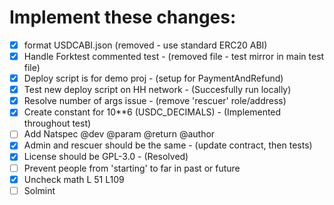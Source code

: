 # Implement these changes:

- [x] format USDCABI.json (removed               - use standard ERC20 ABI)
- [x] Handle Forktest commented test             - (removed file - test mirror in main test file)
- [x] Deploy script is for demo proj             - (setup for PaymentAndRefund)
- [x] Test new deploy script on HH network       - (Succesfully run locally)
- [x] Resolve number of args issue               - (remove 'rescuer' role/address)
- [x] Create constant for 10**6 (USDC_DECIMALS)  - (Implemented throughout test)
- [ ] Add Natspec @dev @param @return @author
- [x] Admin and rescuer should be the same       - (update contract, then tests)
- [x] License should be GPL-3.0                  - (Resolved)
- [ ] Prevent people from 'starting' to far in past or future
- [x] Uncheck math L 51 L109
- [ ] Solmint
